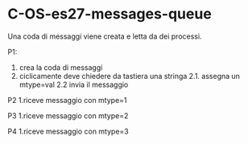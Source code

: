 # C-OS-es27-messages-queue
Una coda di messaggi viene creata e letta da dei processi.

P1:
1. crea la coda di messaggi
2. ciclicamente deve chiedere da tastiera una stringa
2.1. assegna un mtype=val
2.2 invia il messaggio

P2 
1.riceve messaggio con mtype=1

P3 
1.riceve messaggio con mtype=2

P4
1.riceve messaggio con mtype=3
